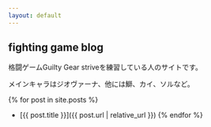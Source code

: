 ```yaml
---
layout: default
---
```


## fighting game blog

格闘ゲームGuilty Gear striveを練習している人のサイトです。

メインキャラはジオヴァーナ、他には鰤、カイ、ソルなど。


{% for post in site.posts %}
 - [{{ post.title }}]({{ post.url | relative_url }})
{% endfor %}
